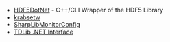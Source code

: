 - [HDF5DotNet](http://hdf5.net/) - C++/CLI Wrapper of the HDF5 Library
- [krabsetw](https://github.com/microsoft/krabsetw)
- [SharpLibMonitorConfig](https://github.com/Slion/SharpLibMonitorConfig)
- [TDLib .NET Interface](https://github.com/tdlib/td#using-dotnet)
